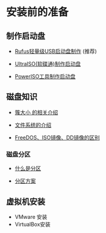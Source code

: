 # 安装前的准备

## 制作启动盘

* [Rufus轻量级USB启动盘制作](./Make-U-Disk/rufus.md) (推荐)

* [UltraISO(软碟通)制作启动盘](./Make-U-Disk/ultraISO.md)

* [PowerISO工具制作启动盘](./Make-U-Disk/powerISO.md)

## 磁盘知识

* [簇大小 的相关介绍](./Disk-knowledge/ClusterSize.md)

* [文件系统的介绍](./Disk-knowledge/FileSystem.md)

* [FreeDOS、ISO镜像、DD镜像的区别](./Disk-knowledge/DOS-ISO-DD.md)

### 磁盘分区

* [什么是分区](./Disk-knowledge/what-is-disk-partition.md)

* [分区方案](./Disk-knowledge/partition-scheme.md)

## 虚拟机安装

* VMware 安装
* VirtualBox安装